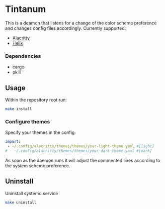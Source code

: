 # Tintanum

This is a deamon that listens for a change of the color scheme preference and changes
config files accordingly. Currently supported:
 * [Alacritty](https://github.com/alacritty/alacritty)
 * [Helix](https://github.com/helix-editor/helix/)

### Dependencies

* cargo
* pkill


## Usage

Within the repository root run:

```bash
make install
```

### Configure themes

Specify your themes in the config:

```yaml
import:
 - ~/.config/alacritty/themes/themes/your-light-theme.yaml #[light]
# - ~/.config/alacritty/themes/themes/your-dark-theme.yaml #[dark]
```

As soon as the daemon runs it will adjust the commented lines according to the
system scheme preference.


## Uninstall

Uninstall systemd service

```bash
make uninstall
```
